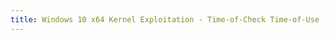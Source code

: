 ```yaml
---
title: Windows 10 x64 Kernel Exploitation - Time-of-Check Time-of-Use (TOCTOU) Race Condition using HEVD
---
```


